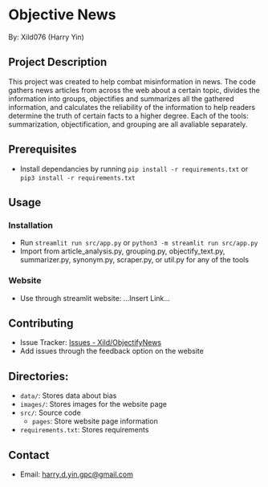 # Objective News
By: Xild076 (Harry Yin)

## Project Description
This project was created to help combat misinformation in news. The code gathers news articles from across the web about a certain topic, divides the information into groups, objectifies and summarizes all the gathered information, and calculates the reliability of the information to help readers determine the truth of certain facts to a higher degree. Each of the tools: summarization, objectification, and grouping are all avaliable separately.

## Prerequisites
- Install dependancies by running `pip install -r requirements.txt` or `pip3 install -r requirements.txt`

## Usage
### Installation
- Run `streamlit run src/app.py` or `python3 -m streamlit run src/app.py`
- Import from article_analysis.py, grouping.py, objectify_text.py, summarizer.py, synonym.py, scraper.py, or util.py for any of the tools
### Website
- Use through streamlit website: ...Insert Link...

## Contributing
- Issue Tracker: [Issues - Xild/ObjectifyNews](https://github.com/Xild076/ObjectiveNews/issues)
- Add issues through the feedback option on the website

## Directories:
- `data/`: Stores data about bias
- `images/`: Stores images for the website page
- `src/`: Source code
    - `pages`: Store website page information
- `requirements.txt`: Stores requirements

## Contact
- Email: harry.d.yin.gpc@gmail.com
